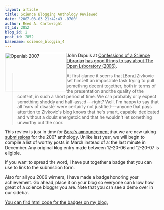 ```yaml
---
layout: article
title: Science Blogging Anthology Reviewed
date: '2007-03-03 21:42:43 -0700'
author: Reed A. Cartwright
mt_id: 2852
blog_id: 2
post_id: 2852
basename: science_bloggin_4
---
```

<a href="http://openlab.wufoo.com/forms/submission-form/"><img src="http://scit.us/openlab/openlab07-200.png" alt="Openlab 2007" width="200" height="125" style="float:left;" /></a>

John Dupuis at [Confessions of a Science Librarian](http://jdupuis.blogspot.com/) [has good things to say about The Open Laboratory (2006)](http://jdupuis2.blogspot.com/2007/03/gawande-atul-editor-jesse-cohen-series.html).

> At first glance it seems that \[Bora\] Zivkovic set himself an impossible task trying to pull something decent together, both in terms of the presentation and the quality of the content, in such a short period of time. We can probably only expect something shoddy and half-assed---right? Well, I'm happy to say that all fears of disaster were certainly not justified---anyone that pays attention to Zivkovic's blog knows that he's smart, capable, dedicated and without a doubt energetcic and that he wouldn't let something unworthy out the door.

This review is just in time for [Bora's announcement](http://scienceblogs.com/clock/2007/03/announcement_get_ready_for_the.php) that we are now taking [submissions](http://openlab.wufoo.com/forms/submission-form/) for the 2007 anthology.  Unlike last year, we will begin to compile a list of worthy posts in March instead of at the last minute in December.  Any original blog entry made between 12-20-06 and 12-20-07 is eligible.

If you want to spread the word, I have put together a badge that you can use to link to the submission form.

Also for all you 2006 winners, I have made a badge honoring your achievement.  Go ahead, place it on your blog so everyone can know how great of a science blogger you are.  Note that you can see a demo over in our sidebar.

[You can find html code for the badges on my blog.](http://dererumnatura.us/archives/2007/03/openlab_2007.html)
